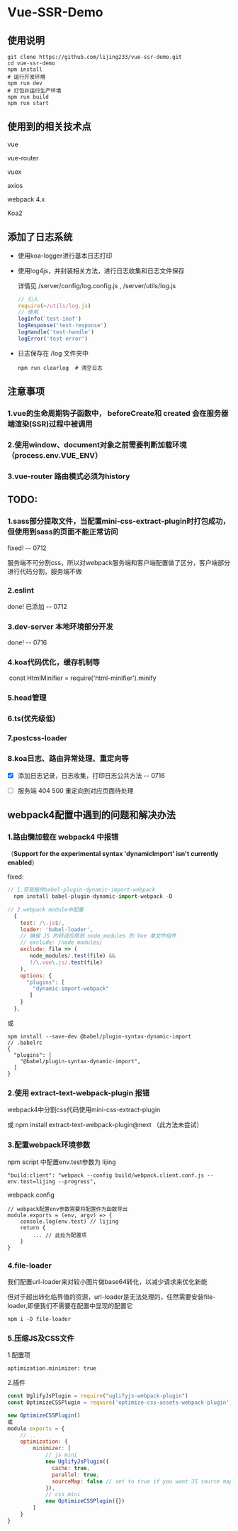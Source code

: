 # Vue-SSR-Demo



## 使用说明

```shell
git clone https://github.com/lijing233/vue-ssr-demo.git
cd vue-ssr-demo
npm install
# 运行开发环境
npm run dev
# 打包并运行生产环境
npm run build
npm run start
```



## 使用到的相关技术点

vue

vue-router

vuex

axios

webpack 4.x

Koa2



## 添加了日志系统

- 使用koa-logger进行基本日志打印

- 使用log4js，并封装相关方法，进行日志收集和日志文件保存

  详情见 /server/config/log.config.js , /server/utils/log.js

  ```javascript
  // 引入
  require(~/utils/log.js)
  // 使用
  logInfo('test-inof')
  logResponse('test-response')
  logHandle('test-handle')
  logError('test-error')
  ```

  

- 日志保存在 /log 文件夹中

  ```shell
  npm run clearlog  # 清空日志
  ```

  



## 注意事项

### 1.vue的生命周期钩子函数中，  **beforeCreate**和 **created** 会在服务器端渲染(SSR)过程中被调用

### 2.使用window、document对象之前需要判断加载环境（process.env.VUE_ENV）

### 3.vue-router 路由模式必须为history



## TODO:

### 1.sass部分提取文件，当配置mini-css-extract-plugin时打包成功，但使用到sass的页面不能正常访问

fixed! -- 0712

服务端不可分割css，所以对webpack服务端和客户端配置做了区分，客户端部分进行代码分割，服务端不做

### 2.eslint

done! 已添加 -- 0712

### 3.dev-server 本地环境部分开发

done! -- 0716

### 4.koa代码优化，缓存机制等

​	const HtmlMinifier = require('html-minifier').minify

### 5.head管理

### 6.ts(优先级低)

### 7.postcss-loader

### 8.koa日志、路由异常处理、重定向等

- [x] 添加日志记录，日志收集，打印日志公共方法 -- 0716

- [ ] 服务端 404 500 重定向到对应页面待处理







## webpack4配置中遇到的问题和解决办法

### 1.路由懒加载在 webpack4 中报错

（**Support for the experimental syntax 'dynamicImport' isn't currently enabled**）

fixed: 

```js
// 1.安装插件babel-plugin-dynamic-import-webpack
  npm install babel-plugin-dynamic-import-webpack -D
  
// 2.webpack module中配置
  {
    test: /\.js$/,
    loader: 'babel-loader',
    // 确保 JS 的转译应用到 node_modules 的 Vue 单文件组件
    // exclude: /node_modules/
    exclude: file => (
       node_modules/.test(file) &&
       !/\.vue\.js/.test(file)
    ),
    options: {
      "plugins": [
        "dynamic-import-webpack"
       ]
    }
  },
```

或

```
npm install --save-dev @babel/plugin-syntax-dynamic-import
// .babelrc
{
  "plugins": [
    "@babel/plugin-syntax-dynamic-import",
  ]
}
```



### 2.使用 extract-text-webpack-plugin 报错

webpack4中分割css代码使用mini-css-extract-plugin

或 npm install extract-text-webpack-plugin@next （此方法未尝试）



### 3.配置webpack环境参数

npm script 中配置env.test参数为 lijing

```
"build:client": "webpack --config build/webpack.client.conf.js --env.test=lijing --progress",
```

webpack.config

```
// webpack配置env参数需要将配置作为函数导出
module.exports = (env, argv) => {
	console.log(env.test) // lijing
	return {
		... // 此处为配置项
	}
}
```



### 4.file-loader

我们配置url-loader来对较小图片做base64转化，以减少请求来优化新能

但对于超出转化临界值的资源，url-loader是无法处理的，任然需要安装file-loader,即便我们不需要在配置中显现的配置它

```shell
npm i -D file-loader
```



### 5.压缩JS及CSS文件

1.配置项

```
optimization.minimizer: true
```

2.插件

```js
const UglifyJsPlugin = require("uglifyjs-webpack-plugin")
const OptimizeCSSPlugin = require('optimize-css-assets-webpack-plugin')

new OptimizeCSSPlugin()
或
module.exports = {
    //...
    optimization: {
        minimizer: [
            // js mini
            new UglifyJsPlugin({
              cache: true,
              parallel: true,
              sourceMap: false // set to true if you want JS source maps
            }),
            // css mini
            new OptimizeCSSPlugin({})
        ]
    }
}
```

